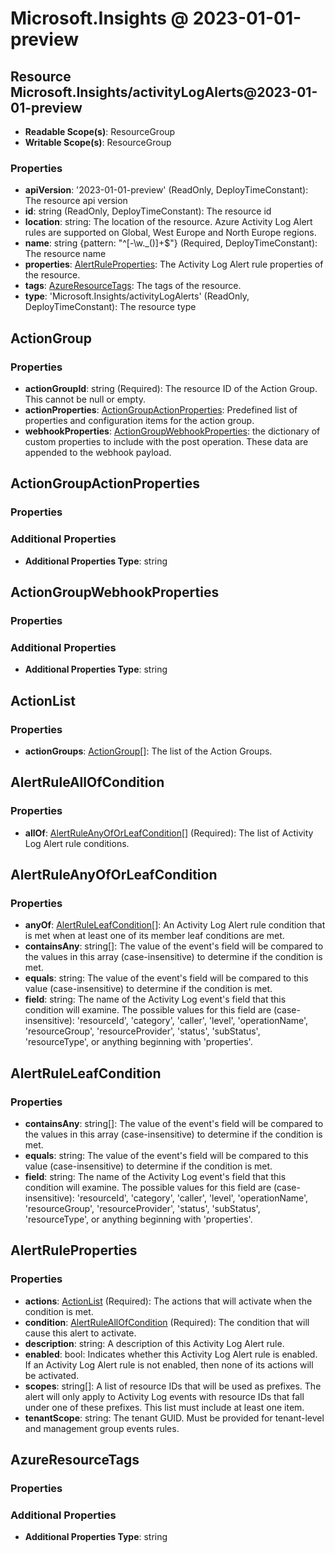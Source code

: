 # Microsoft.Insights @ 2023-01-01-preview

## Resource Microsoft.Insights/activityLogAlerts@2023-01-01-preview
* **Readable Scope(s)**: ResourceGroup
* **Writable Scope(s)**: ResourceGroup
### Properties
* **apiVersion**: '2023-01-01-preview' (ReadOnly, DeployTimeConstant): The resource api version
* **id**: string (ReadOnly, DeployTimeConstant): The resource id
* **location**: string: The location of the resource. Azure Activity Log Alert rules are supported on Global, West Europe and North Europe regions.
* **name**: string {pattern: "^[-\w\._\(\)]+$"} (Required, DeployTimeConstant): The resource name
* **properties**: [AlertRuleProperties](#alertruleproperties): The Activity Log Alert rule properties of the resource.
* **tags**: [AzureResourceTags](#azureresourcetags): The tags of the resource.
* **type**: 'Microsoft.Insights/activityLogAlerts' (ReadOnly, DeployTimeConstant): The resource type

## ActionGroup
### Properties
* **actionGroupId**: string (Required): The resource ID of the Action Group. This cannot be null or empty.
* **actionProperties**: [ActionGroupActionProperties](#actiongroupactionproperties): Predefined list of properties and configuration items for the action group.
* **webhookProperties**: [ActionGroupWebhookProperties](#actiongroupwebhookproperties): the dictionary of custom properties to include with the post operation. These data are appended to the webhook payload.

## ActionGroupActionProperties
### Properties
### Additional Properties
* **Additional Properties Type**: string

## ActionGroupWebhookProperties
### Properties
### Additional Properties
* **Additional Properties Type**: string

## ActionList
### Properties
* **actionGroups**: [ActionGroup](#actiongroup)[]: The list of the Action Groups.

## AlertRuleAllOfCondition
### Properties
* **allOf**: [AlertRuleAnyOfOrLeafCondition](#alertruleanyoforleafcondition)[] (Required): The list of Activity Log Alert rule conditions.

## AlertRuleAnyOfOrLeafCondition
### Properties
* **anyOf**: [AlertRuleLeafCondition](#alertruleleafcondition)[]: An Activity Log Alert rule condition that is met when at least one of its member leaf conditions are met.
* **containsAny**: string[]: The value of the event's field will be compared to the values in this array (case-insensitive) to determine if the condition is met.
* **equals**: string: The value of the event's field will be compared to this value (case-insensitive) to determine if the condition is met.
* **field**: string: The name of the Activity Log event's field that this condition will examine.
The possible values for this field are (case-insensitive): 'resourceId', 'category', 'caller', 'level', 'operationName', 'resourceGroup', 'resourceProvider', 'status', 'subStatus', 'resourceType', or anything beginning with 'properties'.

## AlertRuleLeafCondition
### Properties
* **containsAny**: string[]: The value of the event's field will be compared to the values in this array (case-insensitive) to determine if the condition is met.
* **equals**: string: The value of the event's field will be compared to this value (case-insensitive) to determine if the condition is met.
* **field**: string: The name of the Activity Log event's field that this condition will examine.
The possible values for this field are (case-insensitive): 'resourceId', 'category', 'caller', 'level', 'operationName', 'resourceGroup', 'resourceProvider', 'status', 'subStatus', 'resourceType', or anything beginning with 'properties'.

## AlertRuleProperties
### Properties
* **actions**: [ActionList](#actionlist) (Required): The actions that will activate when the condition is met.
* **condition**: [AlertRuleAllOfCondition](#alertruleallofcondition) (Required): The condition that will cause this alert to activate.
* **description**: string: A description of this Activity Log Alert rule.
* **enabled**: bool: Indicates whether this Activity Log Alert rule is enabled. If an Activity Log Alert rule is not enabled, then none of its actions will be activated.
* **scopes**: string[]: A list of resource IDs that will be used as prefixes. The alert will only apply to Activity Log events with resource IDs that fall under one of these prefixes. This list must include at least one item.
* **tenantScope**: string: The tenant GUID. Must be provided for tenant-level and management group events rules.

## AzureResourceTags
### Properties
### Additional Properties
* **Additional Properties Type**: string

